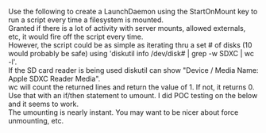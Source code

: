 Use the following to create a LaunchDaemon using the StartOnMount key to run a script every time a filesystem is mounted.  
Granted if there is a lot of activity with server mounts, allowed externals, etc, it would fire off the script every time.  
However, the script could be as simple as iterating thru a set # of disks (10 would probably be safe) using 'diskutil info /dev/disk# | grep -w SDXC | wc -l'.  
If the SD card reader is being used diskutil can show "Device / Media Name:      Apple SDXC Reader Media".  
wc will count the returned lines and return the value of 1.  If not, it returns 0. 
Use that with an if/then statement to umount.  I did POC testing on the below and it seems to work.  
The umounting is nearly instant.  You may want to be nicer about force unmounting, etc.